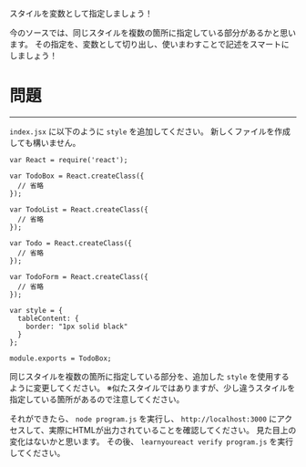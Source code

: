 スタイルを変数として指定しましょう！

今のソースでは、同じスタイルを複数の箇所に指定している部分があるかと思います。
その指定を、変数として切り出し、使いまわすことで記述をスマートにしましょう！


# 問題
---

`index.jsx` に以下のように `style` を追加してください。
新しくファイルを作成しても構いません。


```
var React = require('react');

var TodoBox = React.createClass({
  // 省略
});

var TodoList = React.createClass({
  // 省略
});

var Todo = React.createClass({
  // 省略
});

var TodoForm = React.createClass({
  // 省略
});

var style = {
  tableContent: {
    border: "1px solid black"
  }
};

module.exports = TodoBox;
```

同じスタイルを複数の箇所に指定している部分を、追加した `style` を使用するように変更してください。
※似たスタイルではありますが、少し違うスタイルを指定している箇所があるので注意してください。

それができたら、 `node program.js` を実行し、 `http://localhost:3000` にアクセスして、実際にHTMLが出力されていることを確認してください。
見た目上の変化はないかと思います。
その後、 `learnyoureact verify program.js` を実行してください。
